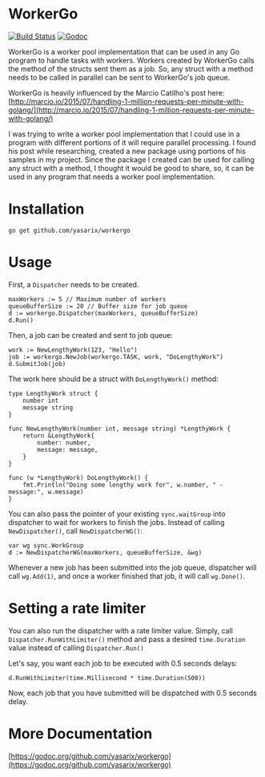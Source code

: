 # WorkerGo

[![Build Status](https://travis-ci.org/yasarix/workergo.svg?branch=master)](https://travis-ci.org/yasarix/workergo)
[![Godoc](http://img.shields.io/badge/godoc-reference-blue.svg?style=flat)](https://godoc.org/github.com/yasarix/workergo)

WorkerGo is a worker pool implementation that can be used in any Go program to handle tasks with workers. Workers created by WorkerGo calls the method of the structs sent them as a job. So, any struct with a method needs to be called in parallel can be sent to WorkerGo's job queue.

WorkerGo is heavily influenced by the Marcio Catilho's post here: [http://marcio.io/2015/07/handling-1-million-requests-per-minute-with-golang/](http://marcio.io/2015/07/handling-1-million-requests-per-minute-with-golang/)

I was trying to write a worker pool implementation that I could use in a program with different portions of it will require parallel processing. I found his post while researching, created a new package using portions of his samples in my project. Since the package I created can be used for calling any struct with a method, I thought it would be good to share, so, it can be used in any program that needs a worker pool implementation.

# Installation

```
go get github.com/yasarix/workergo
```

# Usage

First, a `Dispatcher` needs to be created.

```
maxWorkers := 5 // Maximum number of workers
queueBufferSize := 20 // Buffer size for job queue
d := workergo.Dispatcher(maxWorkers, queueBufferSize)
d.Run()
```

Then, a job can be created and sent to job queue:

```
work := NewLengthyWork(123, "Hello")
job := workergo.NewJob(workergo.TASK, work, "DoLengthyWork")
d.SubmitJob(job)
```

The work here should be a struct with `DoLengthyWork()` method:

```
type LengthyWork struct {
	number int
	message string
}

func NewLengthyWork(number int, message string) *LengthyWork {
	return &LengthyWork{
		number: number,
		message: message,
	}
}

func (w *LengthyWork) DoLengthyWork() {
	fmt.Println("Doing some lengthy work for", w.number, " - message:", w.message)
}
```

You can also pass the pointer of your existing `sync.waitGroup` into dispatcher to wait for workers to finish the jobs. Instead of calling `NewDispatcher()`, call `NewDispatcherWG()`:

```
var wg sync.WorkGroup
d := NewDispatcherWG(maxWorkers, queueBufferSize, &wg)
```

Whenever a new job has been submitted into the job queue, dispatcher will call `wg.Add(1)`, and once a worker finished that job, it will call `wg.Done()`.

# Setting a rate limiter

You can also run the dispatcher with a rate limiter value. Simply, call `Dispatcher.RunWithLimiter()` method and pass a desired `time.Duration` value instead of calling `Dispatcher.Run()`

Let's say, you want each job to be executed with 0.5 seconds delays:
```
d.RunWithLimiter(time.Millisecond * time.Duration(500))
```

Now, each job that you have submitted will be dispatched with 0.5 seconds delay.

# More Documentation
[https://godoc.org/github.com/yasarix/workergo](https://godoc.org/github.com/yasarix/workergo)
